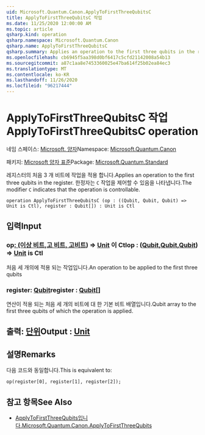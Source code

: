 ```yaml
---
uid: Microsoft.Quantum.Canon.ApplyToFirstThreeQubitsC
title: ApplyToFirstThreeQubitsC 작업
ms.date: 11/25/2020 12:00:00 AM
ms.topic: article
qsharp.kind: operation
qsharp.namespace: Microsoft.Quantum.Canon
qsharp.name: ApplyToFirstThreeQubitsC
qsharp.summary: Applies an operation to the first three qubits in the register. The modifier `C` indicates that the operation is controllable.
ms.openlocfilehash: cb6945f5aa398d0bf6417c5cfd21142008a54b13
ms.sourcegitcommit: a87c1aa8e7453360025e47ba614f25b02ea84ec3
ms.translationtype: MT
ms.contentlocale: ko-KR
ms.lasthandoff: 11/26/2020
ms.locfileid: "96217444"
---
```

# <a name="applytofirstthreequbitsc-operation"></a><span data-ttu-id="7dabb-102">ApplyToFirstThreeQubitsC 작업</span><span class="sxs-lookup"><span data-stu-id="7dabb-102">ApplyToFirstThreeQubitsC operation</span></span>

<span data-ttu-id="7dabb-103">네임 스페이스: [Microsoft. 양자](xref:Microsoft.Quantum.Canon)</span><span class="sxs-lookup"><span data-stu-id="7dabb-103">Namespace: [Microsoft.Quantum.Canon](xref:Microsoft.Quantum.Canon)</span></span>

<span data-ttu-id="7dabb-104">패키지: [Microsoft 양자 표준](https://nuget.org/packages/Microsoft.Quantum.Standard)</span><span class="sxs-lookup"><span data-stu-id="7dabb-104">Package: [Microsoft.Quantum.Standard](https://nuget.org/packages/Microsoft.Quantum.Standard)</span></span>


<span data-ttu-id="7dabb-105">레지스터의 처음 3 개 비트에 작업을 적용 합니다.</span><span class="sxs-lookup"><span data-stu-id="7dabb-105">Applies an operation to the first three qubits in the register.</span></span>
<span data-ttu-id="7dabb-106">한정자는 `C` 작업을 제어할 수 있음을 나타냅니다.</span><span class="sxs-lookup"><span data-stu-id="7dabb-106">The modifier `C` indicates that the operation is controllable.</span></span>

```qsharp
operation ApplyToFirstThreeQubitsC (op : ((Qubit, Qubit, Qubit) => Unit is Ctl), register : Qubit[]) : Unit is Ctl
```


## <a name="input"></a><span data-ttu-id="7dabb-107">입력</span><span class="sxs-lookup"><span data-stu-id="7dabb-107">Input</span></span>

### <a name="op--qubitqubitqubit--unit--is-ctl"></a><span data-ttu-id="7dabb-108">op[: (이상 비트](xref:microsoft.quantum.lang-ref.qubit),[고 비트, 고](xref:microsoft.quantum.lang-ref.qubit)[비트](xref:microsoft.quantum.lang-ref.qubit)) => [Unit](xref:microsoft.quantum.lang-ref.unit) 이 Ctl</span><span class="sxs-lookup"><span data-stu-id="7dabb-108">op : ([Qubit](xref:microsoft.quantum.lang-ref.qubit),[Qubit](xref:microsoft.quantum.lang-ref.qubit),[Qubit](xref:microsoft.quantum.lang-ref.qubit)) => [Unit](xref:microsoft.quantum.lang-ref.unit)  is Ctl</span></span>

<span data-ttu-id="7dabb-109">처음 세 개의에 적용 되는 작업입니다.</span><span class="sxs-lookup"><span data-stu-id="7dabb-109">An operation to be applied to the first three qubits</span></span>


### <a name="register--qubit"></a><span data-ttu-id="7dabb-110">register: [Qubit](xref:microsoft.quantum.lang-ref.qubit)</span><span class="sxs-lookup"><span data-stu-id="7dabb-110">register : [Qubit](xref:microsoft.quantum.lang-ref.qubit)[]</span></span>

<span data-ttu-id="7dabb-111">연산이 적용 되는 처음 세 개의 비트에 대 한 기본 비트 배열입니다.</span><span class="sxs-lookup"><span data-stu-id="7dabb-111">Qubit array to the first three qubits of which the operation is applied.</span></span>



## <a name="output--unit"></a><span data-ttu-id="7dabb-112">출력: [단위](xref:microsoft.quantum.lang-ref.unit)</span><span class="sxs-lookup"><span data-stu-id="7dabb-112">Output : [Unit](xref:microsoft.quantum.lang-ref.unit)</span></span>



## <a name="remarks"></a><span data-ttu-id="7dabb-113">설명</span><span class="sxs-lookup"><span data-stu-id="7dabb-113">Remarks</span></span>

<span data-ttu-id="7dabb-114">다음 코드와 동일합니다.</span><span class="sxs-lookup"><span data-stu-id="7dabb-114">This is equivalent to:</span></span>

```qsharp
op(register[0], register[1], register[2]);
```

## <a name="see-also"></a><span data-ttu-id="7dabb-115">참고 항목</span><span class="sxs-lookup"><span data-stu-id="7dabb-115">See Also</span></span>

- [<span data-ttu-id="7dabb-116">ApplyToFirstThreeQubits입니다.</span><span class="sxs-lookup"><span data-stu-id="7dabb-116">Microsoft.Quantum.Canon.ApplyToFirstThreeQubits</span></span>](xref:Microsoft.Quantum.Canon.ApplyToFirstThreeQubits)